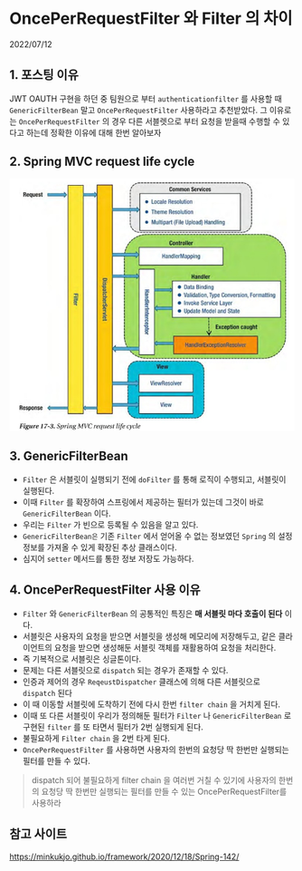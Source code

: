 # OncePerRequestFilter 와 Filter 의 차이
2022/07/12

## 1. 포스팅 이유
JWT OAUTH 구현을 하던 중 팀원으로 부터 `authenticationfilter` 를 사용할 때 `GenericFilterBean` 말고 `OncePerRequestFilter` 사용하라고 추천받았다.
그 이유로는 `OncePerRequestFilter` 의 경우 다른 서블렛으로 부터 요청을 받을때 수행할 수 있다고 하는데 정확한 이유에 대해 한번 알아보자

## 2. Spring MVC request life cycle
![img.png](../../images/mvcreaueestlifecycle.png)

## 3. GenericFilterBean
- `Filter` 은 서블릿이 실행되기 전에 `doFilter` 를 통해 로직이 수행되고, 서블릿이 실행된다.
- 이때 `Filter` 를 확장하여 스프링에서 제공하는 필터가 있는데 그것이 바로 `GenericFilterBean` 이다.
- 우리는 `Filter` 가 빈으로 등록될 수 있음을 알고 있다.
- `GenericFilterBean은` 기존 `Filter` 에서 얻어올 수 없는 정보였던 `Spring` 의 설정 정보를 가져올 수 있게 확장된 추상 클래스이다.
- 심지어 `setter` 메서드를 통한 정보 저장도 가능하다.

## 4. OncePerRequestFilter 사용 이유
- `Filter` 와 `GenericFilterBean` 의 공통적인 특징은 **매 서블릿 마다 호출이 된다** 이다.
- 서블릿은 사용자의 요청을 받으면 서블릿을 생성해 메모리에 저장해두고, 같은 클라이언트의 요청을 받으면 생성해둔 서블릿 객체를 재활용하여 요청을 처리한다.
- 즉 기복적으로 서블릿은 싱글톤이다.
- 문제는 다른 서블릿으로 `dispatch` 되는 경우가 존재할 수 있다.
- 인증과 제어의 경우 `ReqeustDispatcher` 클래스에 의해 다른 서블릿으로 `dispatch` 된다
- 이 때 이동할 서블릿에 도착하기 전에 다시 한번 `filter chain` 을 거치게 된다.
- 이때 또 다른 서블릿이 우리가 정의해둔 필터가 `Filter` 나 `GenericFilterBean` 로 구현된 `filter` 를 또 타면서 필터가 2번 실행되게 된다.
- 불필요하게 `Filter chain` 을 2번 타게 된다.
- `OncePerRequestFilter` 를 사용하면 사용자의 한번의 요청당 딱 한번만 실행되는 필터를 만들 수 있다.

> dispatch 되어 불필요하게 filter chain 을 여러번 거칠 수 있기에 사용자의 한번의 요청당 딱 한번만 실행되는 필터를 만들 수 있는 OncePerRequestFilter를 사용하라

## 참고 사이트
https://minkukjo.github.io/framework/2020/12/18/Spring-142/